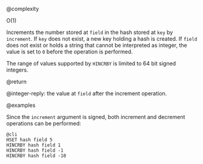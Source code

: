 @complexity

O(1)


Increments the number stored at `field` in the hash stored at `key` by
`increment`. If `key` does not exist, a new key holding a hash is created. If
`field` does not exist or holds a string that cannot be interpreted as integer,
the value is set to `0` before the operation is performed.

The range of values supported by `HINCRBY` is limited to 64 bit signed
integers.

@return

@integer-reply: the value at `field` after the increment operation.

@examples

Since the `increment` argument is signed, both increment and decrement
operations can be performed:

    @cli
    HSET hash field 5
    HINCRBY hash field 1
    HINCRBY hash field -1
    HINCRBY hash field -10

